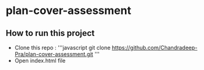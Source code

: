 ﻿# plan-cover-assessment
## How to run this project
- Clone this repo :
'''javascript
    git clone https://github.com/Chandradeep-Pra/plan-cover-assessment.git
'''
- Open index.html file

